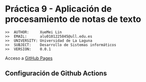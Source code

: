 # Práctica 9 - Aplicación de procesamiento de notas de texto

```
>>  AUTHOR:     XueMei Lin
>>  EMAIL:      alu0101225845@ull.edu.es
>>  UNIVERSITY: Universidad de La Laguna
>>  SUBJECT:    Desarrollo de Sistemas informáticos
>>  VERSION:    0.0.1
```

Acceso a [GitHub Pages]()

## Configuración de Github Actions
